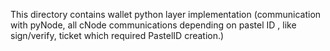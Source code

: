 This directory contains wallet python layer implementation (communication with pyNode, all cNode communications depending on pastel ID , like sign/verify, ticket which required PastelID creation.)

